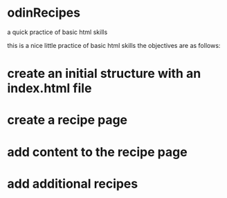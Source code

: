 # odinRecipes
a quick practice of basic html skills

this is a nice little practice of basic html skills
the objectives are as follows:
# create an initial structure with an index.html file
# create a recipe page
# add content to the recipe page
# add additional recipes
